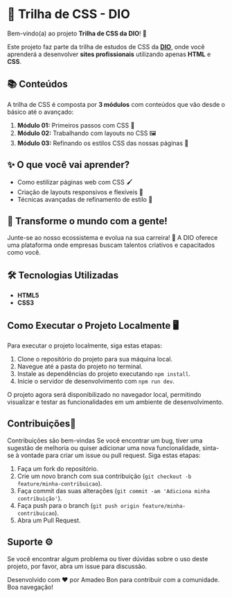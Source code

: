 # 🚀 Trilha de CSS - DIO

Bem-vindo(a) ao projeto **Trilha de CSS da DIO**! 🎉

Este projeto faz parte da trilha de estudos de CSS da **[DIO](https://dio.me)**, onde você aprenderá a desenvolver **sites profissionais** utilizando apenas **HTML** e **CSS**.

## 📚 Conteúdos

A trilha de CSS é composta por **3 módulos** com conteúdos que vão desde o básico até o avançado:

1. **Módulo 01:** Primeiros passos com CSS 👣
2. **Módulo 02:** Trabalhando com layouts no CSS 🖼️
3. **Módulo 03:** Refinando os estilos CSS das nossas páginas 🎨

## ✨ O que você vai aprender?

- Como estilizar páginas web com CSS 🖌️
- Criação de layouts responsivos e flexíveis 📐
- Técnicas avançadas de refinamento de estilo 🎯

## 🌟 Transforme o mundo com a gente!

Junte-se ao nosso ecossistema e evolua na sua carreira! 💼 A DIO oferece uma plataforma onde empresas buscam talentos criativos e capacitados como você. 

## 🛠️ Tecnologias Utilizadas

- **HTML5** 
- **CSS3**

## Como Executar o Projeto Localmente 🖥️

Para executar o projeto localmente, siga estas etapas:

1. Clone o repositório do projeto para sua máquina local.
2. Navegue até a pasta do projeto no terminal.
3. Instale as dependências do projeto executando `npm install`.
4. Inicie o servidor de desenvolvimento com `npm run dev`.

O projeto agora será disponibilizado no navegador local, permitindo visualizar e testar as funcionalidades em um ambiente de desenvolvimento.

## Contribuições🤝

Contribuições são bem-vindas Se você encontrar um bug, tiver uma sugestão de melhoria ou quiser adicionar uma nova funcionalidade, sinta-se à vontade para criar um issue ou pull request. Siga estas etapas:

1. Faça um fork do repositório.
2. Crie um novo branch com sua contribuição (`git checkout -b feature/minha-contribuicao`).
3. Faça commit das suas alterações (`git commit -am 'Adiciona minha contribuição'`).
4. Faça push para o branch (`git push origin feature/minha-contribuicao`).
5. Abra um Pull Request.

## Suporte ⚙

Se você encontrar algum problema ou tiver dúvidas sobre o uso deste projeto, por favor, abra um issue para discussão.

Desenvolvido com ❤️ por Amadeo Bon para contribuir com a comunidade. Boa navegação!
